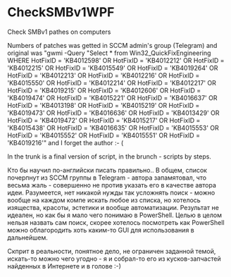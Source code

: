 # CheckSMBv1WPF
Check SMBv1 pathes on computers


Numbers of patches was getted in SCCM admin's group (Telegram) and original was "gwmi -Query "Select * from  Win32_QuickFixEngineering WHERE HotFixID = 'KB4012598' OR HotFixID = 'KB4012212' OR HotFixID = 'KB4012215' OR HotFixID = 'KB4015549' OR HotFixID = 'KB4019264' OR HotFixID = 'KB4012213' OR HotFixID = 'KB4012216' OR HotFixID = 'KB4015550' OR HotFixID = 'KB4012214' OR HotFixID = 'KB4012217' OR HotFixID = 'KB4019215' OR HotFixID = 'KB4012606' OR HotFixID = 'KB4019474' OR HotFixID = 'KB4015221' OR HotFixID = 'KB4016637' OR HotFixID = 'KB4013198' OR HotFixID = 'KB4015219' OR HotFixID = 'KB4019473' OR HotFixID = 'KB4016636' OR HotFixID = 'KB4013429' OR HotFixID = 'KB4019472' OR HotFixID = 'KB4015217' OR HotFixID = 'KB4015438' OR HotFixID = 'KB4016635' OR HotFixID = 'KB4015553' OR HotFixID = 'KB4015552' OR HotFixID = 'KB4015551' OR HotFixID = 'KB4019216'" and I forget the author :-
(

In the trunk is a final version of script, in the brunch - scripts by steps.

Кто бы научил по-английски писать правильно..
В общем, список почерпнут из SCCM группы в Telegram - автора запамятовал, что весьма жаль - совершенно не против указать его в качестве автора идеи.
Разумеется, нет никакой нужды так усложнять поиск - можно вообще на каждом компе искать любое из списка, но хотелось изящества, красоты, эстетики и вообще автоматизации.
Результат не идеален, но как бы я мало чего понимаю в PowerShell.
Целью в целом нельзя назвать сам поиск, скорее хотелось посмотреть как PowerShell можно облагородить хоть каким-то GUI для использования в дальнейшем.

Скприт в реальности, понятное дело, не ограничен заданной темой, искать-то можно чего угодно - я и собрал-то его из кусков-запчастей найденных в Интернете и в голове :-)
